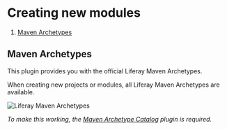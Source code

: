 Creating new modules
====================

1. [Maven Archetypes](#maven-archetypes)

Maven Archetypes
----------------

This plugin provides you with the official Liferay Maven Archetypes.

When creating new projects or modules, all Liferay Maven Archetypes are available.

![Liferay Maven Archetypes](archetypes.png "Liferay Maven Archetypes")

*To make this working, the [Maven Archetype Catalog](https://plugins.jetbrains.com/plugin/7965-maven-archetype-catalogs) plugin is required.*
